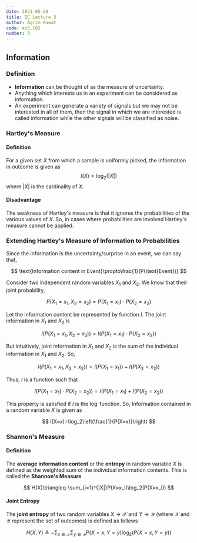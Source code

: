 ```yaml
---
date: 2021-05-28
title: IC Lecture 3
author: Agrim Rawat
code: ec5.102
number: 3
---
```


## Information

### Definition

- **Information** can be thought of as the measure of uncertainty.
- Anything which interests us in an experiment can be considered as information.
- An experiment can generate a variety of signals but we may not be interested in all of them, then the signal in which we are interested is called information while the other signals will be classified as noise.

### Hartley's Measure

#### Definition

For a given set $X$ from which a sample is uniformly picked, the information in outcome is given as
$$
I(X)=\log_2(|X|)
$$
where $|X|$ is the cardinality of $X$.

#### Disadvantage

The weakness of Hartley's measure is that it ignores the probabilities of the various values of $X$. So, in cases where probabilities are involved Hartley's measure cannot be applied.

### Extending Hartley's Measure of Information to Probabilities

Since the information is the uncertainty/surprise in an event, we can say that,

$$
\text{Information content in Event}\propto\frac{1}{P(\text{Event})}
$$

Consider two independent random variables $X_1$ and $X_2$. We know that their joint probability,

$$
P(X_1=x_1,X_2=x_2)=P(X_1=x_1)\cdot P(X_2=x_2)
$$

Let the information content be represented by function $I$. The joint information in $X_1$ and $X_2$ is

$$
I(P(X_1=x_1,X_2=x_2))=I(P(X_1=x_1)\cdot P(X_2=x_2))
$$

But intuitively, joint information in $X_1$ and $X_2$ is the sum of the individual information in $X_1$ and $X_2$. So,

$$
I(P(X_1=x_1,X_2=x_2))=I(P(X_1=x_1))+I(P(X_2=x_2))
$$

Thus, $I$ is a function such that

$$
I(P(X_1=x_1)\cdot P(X_2=x_2))=I(P(X_1=x_1)+I(P(X_2=x_2))
$$

This property is satisfied if $I$ is the $\log$ function.
So, Information contained in a random variable $X$ is given as

$$
I(X=x)=\log_2\left(\frac{1}{P(X=x)}\right)
$$

### Shannon's Measure

#### Definition

The **average information content** or the **entropy** in random variable $X$ is defined as the weighted sum of the individual information contents. This is called the **Shannon's Measure**

$$
H(X)\triangleq-\sum_{i=1}^{|X|}P(X=x_i)\log_2(P(X=x_i))
$$

#### Joint Entropy

The **joint entropy** of two random variables $X\to\mathcal{X}$ and $Y\to\mathcal{Y}$  (where $\mathcal{X}$ and $\mathcal{Y}$ represent the set of outcomes) is defined as follows

$$
H(X,Y)\triangleq-\sum_{x\in\mathcal{X}}\sum_{y\in\mathcal{Y}}P(X=x,Y=y)\log_2(P(X=x,Y=y))
$$